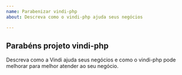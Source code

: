 ```yaml
---
name: Parabenizar vindi-php
about: Descreva como o vindi-php ajuda seus negócios

---
```


## Parabéns projeto vindi-php
Descreva como a Vindi ajuda seus negócios e como o vindi-php pode melhorar para melhor atender ao seu negócio.
